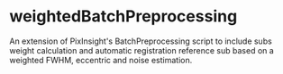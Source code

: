 # weightedBatchPreprocessing
An extension of PixInsight's BatchPreprocessing script to include subs weight calculation and automatic registration reference sub based on a weighted FWHM, eccentric and noise estimation.
